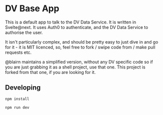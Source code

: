 # DV Base App

This is a default app to talk to the DV Data Service.
It is written in Svelte@next.
It uses Auth0 to authenticate, and the DV Data Service to authorise the user.

It isn't particularly complex, and should be pretty easy to just dive in and go for it - it is MIT licenced, so, feel free to fork / swipe code from / make pull requests etc.

@blairn maintains a simplified version, without any DV specific code so if you are just grabbing it as a shell project, use that one. This project is forked from that one, if you are looking for it.

## Developing

`npm install`

```bash
npm run dev

```
